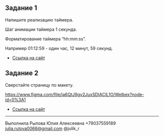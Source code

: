 ## Задание 1

Напишите реализацию таймера.

Шаг анимации таймера 1 секунда.

Форматирование таймера “hh:mm:ss”.

Например 01:12:59 - один час, 12 минут, 59 секунд.

* [Ссылка на сайт](https://welbex-test-wine.vercel.app/)

## Задание 2

Сверстайте страницу по макету.

https://www.figma.com/file/ja6QtJ9gv2JuxSDIAClL1O/Welbex?node-id=0%3A1

* [Ссылка на сайт](https://welbex-test-mo3c.vercel.app/)

---

Выполнила Рылова Юлия Алексеевна
+79037559189
julia.rulova0066@gmail.com
@julik_r
